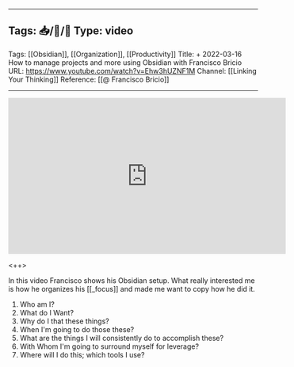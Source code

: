 
---
Tags: 📥/🎥/🔴
Type: video
---

Tags: [[Obsidian]], [[Organization]], [[Productivity]]
Title: + 2022-03-16 How to manage projects and more using Obsidian with Francisco Bricio
URL: https://www.youtube.com/watch?v=Ehw3hUZNF1M
Channel: [[Linking Your Thinking]]
Reference: [[@ Francisco Bricio]]

---

<center>
	<iframe width="560" height="315" src="https://www.youtube.com/embed/Ehw3hUZNF1M" frameborder="0" allow="accelerometer; autoplay; encrypted-media; gyroscope; picture-in-picture" allow-fullscreen></iframe>
</center>

<++>

In this video Francisco shows his Obsidian setup. What really interested me is how he organizes his [[_focus]] and made me want to copy how he did it.

1. Who am I?
2. What do I Want?
3. Why do I that these things?
4. When I'm going to do those these?
5. What are the things I will consistently do to accomplish these?
6. With Whom I'm going to surround myself for leverage?
7. Where will I do this; which tools I use?